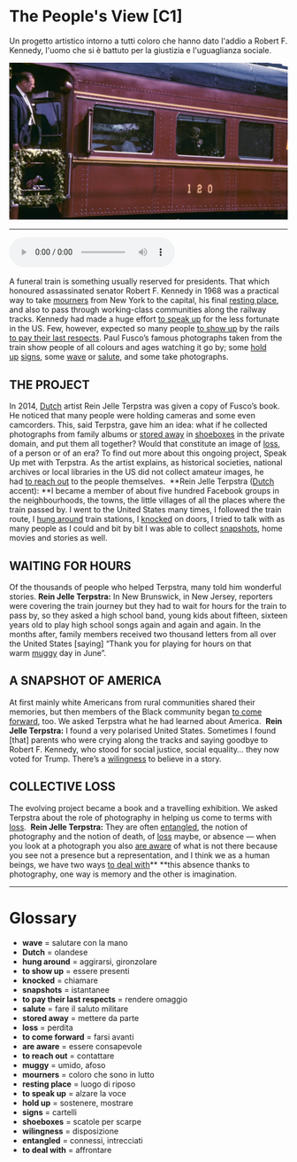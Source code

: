 # The People's View   [C1]

Un progetto artistico intorno a tutti coloro che hanno dato l'addio a Robert F. Kennedy, l'uomo che si è battuto per la giustizia e l'uguaglianza sociale.

![](The%20People%27s%20View.jpg)

--------------

<div>
<audio controls autoplay>
    <source src="https://raw.githubusercontent.com/dartie/speakup/main/2023-01/The%20People%27s%20View.mp3" type="audio/mpeg">
</audio>
</div>


A funeral train is something usually reserved for presidents. That which honoured assassinated senator Robert F. Kennedy in 1968 was a practical way to take [mourners](## "coloro che sono in lutto") from New York to the capital, his final [resting place](## "luogo di riposo"), and also to pass through working-class communities along the railway tracks. Kennedy had made a huge effort [to speak up](## "alzare la voce") for the less fortunate in the US. Few, however, expected so many people [to show up](## "essere presenti") by the rails [to pay their last respects](## "rendere omaggio"). Paul Fusco’s famous photographs taken from the train show people of all colours and ages watching it go by; some [hold up](## "sostenere, mostrare") [signs](## "cartelli"), some [wave](## "salutare con la mano") or [salute](## "fare il saluto militare"), and some take photographs. 

## THE PROJECT
In 2014, [Dutch](## "olandese") artist Rein Jelle Terpstra was given a copy of Fusco’s book. He noticed that many people were holding cameras and some even camcorders. This, said Terpstra, gave him an idea: what if he collected photographs from family albums or [stored away](## "mettere da parte") in [shoeboxes](## "scatole per scarpe") in the private domain, and put them all together? Would that constitute an image of [loss](## "perdita"), of a person or of an era? To find out more about this ongoing project, Speak Up met with Terpstra. As the artist explains, as historical societies, national archives or local libraries in the US did not collect amateur images, he had [to reach out](## "contattare") to the people themselves. 
**Rein Jelle Terpstra ([Dutch](## "olandese") accent): **I became a member of about five hundred Facebook groups in the neighbourhoods, the towns, the little villages of all the places where the train passed by. I went to the United States many times, I followed the train route, I [hung around](## "aggirarsi, gironzolare") train stations, I [knocked](## "chiamare") on doors, I tried to talk with as many people as I could and bit by bit I was able to collect [snapshots](## "istantanee"), home movies and stories as well. 

## WAITING FOR HOURS
Of the thousands of people who helped Terpstra, many told him wonderful stories.
**Rein Jelle Terpstra:** In New Brunswick, in New Jersey, reporters were covering the train journey but they had to wait for hours for the train to pass by, so they asked a high school band, young kids about fifteen, sixteen years old to play high school songs again and again and again. In the months after, family members received two thousand letters from all over the United States [saying] “Thank you for playing for hours on that warm [muggy](## "umido, afoso") day in June”.

## A SNAPSHOT OF AMERICA
At first mainly white Americans from rural communities shared their memories, but then members of the Black community began [to come forward](## "farsi avanti"), too. We asked Terpstra what he had learned about America. 
**Rein Jelle Terpstra:** I found a very polarised United States. Sometimes I found [that] parents who were crying along the tracks and saying goodbye to Robert F. Kennedy, who stood for social justice, social equality… they now voted for Trump. There’s a [wilingness](## "disposizione") to believe in a story.

## COLLECTIVE LOSS
The evolving project became a book and a travelling exhibition. We asked Terpstra about the role of photography in helping us come to terms with [loss](## "perdita"). 
**Rein Jelle Terpstra:** They are often [entangled](## "connessi, intrecciati"), the notion of photography and the notion of death, of [loss](## "perdita") maybe, or absence — when you look at a photograph you also [are aware](## "essere consapevole") of what is not there because you see not a presence but a representation, and I think we as a human beings, we have two ways [to deal with](## "affrontare")** **this absence thanks to photography, one way is memory and the other is imagination.

--------------

<div style = "display:block; clear:both; page-break-after:always;"></div>

# Glossary
* **wave** = salutare con la mano
* **Dutch** = olandese
* **hung around** = aggirarsi, gironzolare
* **to show up** = essere presenti
* **knocked** = chiamare
* **snapshots** = istantanee
* **to pay their last respects** = rendere omaggio
* **salute** = fare il saluto militare
* **stored away** = mettere da parte
* **loss** = perdita
* **to come forward** = farsi avanti
* **are aware** = essere consapevole
* **to reach out** = contattare
* **muggy** = umido, afoso
* **mourners** = coloro che sono in lutto
* **resting place** = luogo di riposo
* **to speak up** = alzare la voce
* **hold up** = sostenere, mostrare
* **signs** = cartelli
* **shoeboxes** = scatole per scarpe
* **wilingness** = disposizione
* **entangled** = connessi, intrecciati
* **to deal with** = affrontare

